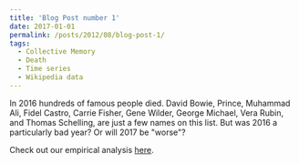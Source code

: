 ```yaml
---
title: 'Blog Post number 1'
date: 2017-01-01
permalink: /posts/2012/08/blog-post-1/
tags:
  - Collective Memory
  - Death
  - Time series
  - Wikipedia data
---
```

In 2016 hundreds of famous people died. David Bowie, Prince, Muhammad Ali, Fidel Castro, Carrie Fisher, Gene Wilder, George Michael, Vera Rubin, and Thomas Schelling, are just a few names on this list. But was 2016 a particularly bad year? Or will 2017 be "worse"?

Check out our empirical analysis <a href="https://macro.media.mit.edu/2017/" target="_blank">here</a>.

